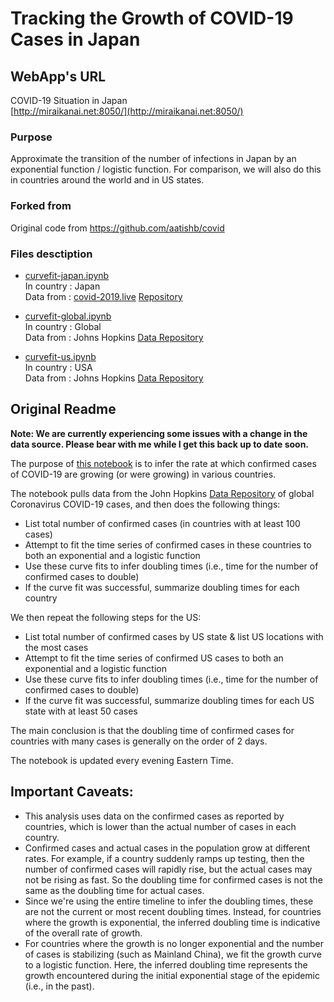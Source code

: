 # Tracking the Growth of COVID-19 Cases in Japan

## WebApp's URL    

COVID-19 Situation in Japan  
[http://miraikanai.net:8050/](http://miraikanai.net:8050/)

### Purpose
Approximate the transition of the number of infections in Japan by an exponential function / logistic function. For comparison, we will also do this in countries around the world and in US states.

### Forked from
Original code from https://github.com/aatishb/covid



### Files desctiption

* [curvefit-japan.ipynb](https://github.com/vz-shark/covid19-curve-japan/blob/master/curvefit-japan.ipynb)  
In country : Japan  
Data from  : [covid-2019.live](https://covid-2019.live)  [Repository](https://github.com/swsoyee/2019-ncov-japan)   


* [curvefit-global.ipynb](https://github.com/vz-shark/covid19-curve-japan/blob/master/curvefit-global.ipynb)  
In country : Global  
Data from  : Johns Hopkins [Data Repository](https://github.com/CSSEGISandData/COVID-19)   

* [curvefit-us.ipynb](https://github.com/vz-shark/covid19-curve-japan/blob/master/curvefit-us.ipynb)  
In country : USA  
Data from  : Johns Hopkins [Data Repository](https://github.com/CSSEGISandData/COVID-19) 

## Original Readme

**Note: We are currently experiencing some issues with a change in the data source. Please bear with me while I get this back up to date soon.**

The purpose of [this notebook](https://github.com/aatishb/covid/blob/master/curvefit.ipynb) is to infer the rate at which confirmed cases of COVID-19 are growing (or were growing) in various countries.

The notebook pulls data from the John Hopkins [Data Repository](https://github.com/CSSEGISandData/COVID-19) of global Coronavirus COVID-19 cases, and then does the following things:

- List total number of confirmed cases (in countries with at least 100 cases)
- Attempt to fit the time series of confirmed cases in these countries to both an exponential and a logistic function
- Use these curve fits to infer doubling times (i.e., time for the number of confirmed cases to double)
- If the curve fit was successful, summarize doubling times for each country

We then repeat the following steps for the US:

- List total number of confirmed cases by US state & list US locations with the most cases
- Attempt to fit the time series of confirmed US cases to both an exponential and a logistic function
- Use these curve fits to infer doubling times (i.e., time for the number of confirmed cases to double)
- If the curve fit was successful, summarize doubling times for each US state with at least 50 cases

The main conclusion is that the doubling time of confirmed cases for countries with many cases is generally on the order of 2 days.

The notebook is updated every evening Eastern Time.

## Important Caveats:

- This analysis uses data on the confirmed cases as reported by countries, which is lower than the actual number of cases in each country.
- Confirmed cases and actual cases in the population grow at different rates. For example, if a country suddenly ramps up testing, then the number of confirmed cases will rapidly rise, but the actual cases may not be rising as fast. So the doubling time for confirmed cases is not the same as the doubling time for actual cases.
- Since we're using the entire timeline to infer the doubling times, these are not the current or most recent doubling times. Instead, for countries where the growth is exponential, the inferred doubling time is indicative of the overall rate of growth.
- For countries where the growth is no longer exponential and the number of cases is stabilizing (such as Mainland China), we fit the growth curve to a logistic function. Here, the inferred doubling time represents the growth encountered during the initial exponential stage of the epidemic (i.e., in the past).

